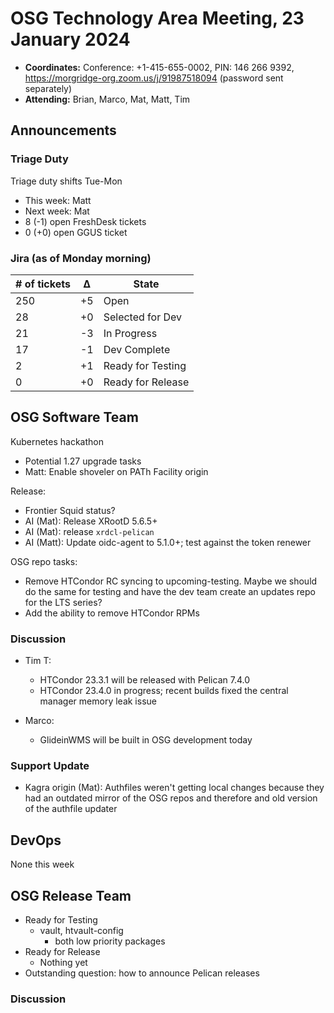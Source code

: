 # OSG Technology Area Meeting, 23 January 2024

-   **Coordinates:** Conference: +1-415-655-0002, PIN: 146 266 9392,
    <https://morgridge-org.zoom.us/j/91987518094> (password sent separately)
-   **Attending:** Brian, Marco, Mat, Matt, Tim

## Announcements

### Triage Duty

Triage duty shifts Tue-Mon

-   This week: Matt
-   Next week: Mat
-   8 (-1) open FreshDesk tickets
-   0 (+0) open GGUS ticket

### Jira (as of Monday morning)

| # of tickets | &Delta; | State             |
|--------------|---------|-------------------|
| 250          | +5      | Open              |
| 28           | +0      | Selected for Dev  |
| 21           | -3      | In Progress       |
| 17           | -1      | Dev Complete      |
| 2            | +1      | Ready for Testing |
| 0            | +0      | Ready for Release |

## OSG Software Team

Kubernetes hackathon
-  Potential 1.27 upgrade tasks
-  Matt: Enable shoveler on PATh Facility origin

Release:
-   Frontier Squid status?
-   AI (Mat): Release XRootD 5.6.5+
-   AI (Mat): release `xrdcl-pelican`
-   AI (Matt): Update oidc-agent to 5.1.0+; test against the token renewer

OSG repo tasks:
-   Remove HTCondor RC syncing to upcoming-testing.
    Maybe we should do the same for testing and have the dev team create an updates repo for the LTS series?
-   Add the ability to remove HTCondor RPMs

### Discussion

- Tim T:
    - HTCondor 23.3.1 will be released with Pelican 7.4.0
    - HTCondor 23.4.0 in progress; recent builds fixed the central manager memory leak issue

- Marco:
    - GlideinWMS will be built in OSG development today

### Support Update

-   Kagra origin (Mat): Authfiles weren't getting local changes because they had an outdated mirror of the OSG repos
    and therefore and old version of the authfile updater

## DevOps

None this week

## OSG Release Team

-   Ready for Testing
    -   vault, htvault-config
        - both low priority packages
-   Ready for Release
    -   Nothing yet
-   Outstanding question: how to announce Pelican releases

### Discussion

